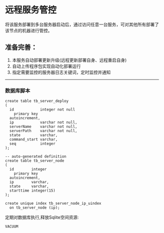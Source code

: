 # 远程服务管控

将该服务部署到多台服务器启动后，通过访问任意一台服务，可对其他所有部署了该节点的机器进行管控。

## 准备完善：
1. 本服务自动部署更新升级(远程更新部署自身、远程重启自身)
1. 自动上传程序包实现自动化部署运行
1. 指定需要监控的服务器日志关键词，定时监控并通知

---

### 数据库脚本
```
create table tb_server_deploy
(
  id            integer not null
    primary key
  autoincrement,
  ip            varchar not null,
  serverName    varchar not null,
  serverPath    varchar not null,
  state         varchar,
  command_start varchar,
  seq           integer
);

-- auto-generated definition
create table tb_server_node
(
  id        integer
    primary key
  autoincrement,
  ip        varchar,
  state     varchar,
  starttime integer(15)
);

create unique index tb_server_node_ip_uindex
  on tb_server_node (ip);

```
定期对数据库执行,释放Sqlite空间资源:
```
VACUUM
```